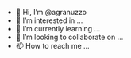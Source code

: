 - 👋 Hi, I’m @agranuzzo
- 👀 I’m interested in ...
- 🌱 I’m currently learning ...
- 💞️ I’m looking to collaborate on ...
- 📫 How to reach me ...

<!---
agranuzzo/agranuzzo is a ✨ special ✨ repository because its `README.md` (this file) appears on your GitHub profile.
You can click the Preview link to take a look at your changes.
--->
